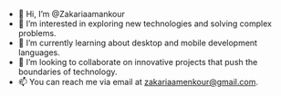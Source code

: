 - 👋 Hi, I’m @Zakariaamankour
- 👀 I’m interested in exploring new technologies and solving complex problems.
- 🌱 I’m currently learning about desktop and mobile development languages.
- 💞️ I’m looking to collaborate on innovative projects that push the boundaries of technology.
- 📫 You can reach me via email at [zakariaamenkour@gmail.com](mailto:zakariaamenkour@gmail.com).

<!---
Zakariaamankour/Zakariaamankour is a ✨ special ✨ repository because its `README.md` (this file) appears on your GitHub profile.
You can click the Preview link to take a look at your changes.
--->
